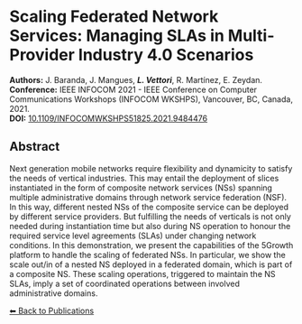 # Scaling Federated Network Services: Managing SLAs in Multi-Provider Industry 4.0 Scenarios


**Authors:** J. Baranda, J. Mangues, _**L. Vettori**_, R. Martínez, E. Zeydan.  
**Conference:** IEEE INFOCOM 2021 - IEEE Conference on Computer Communications Workshops (INFOCOM WKSHPS), Vancouver, BC, Canada, 2021.  
**DOI:** [10.1109/INFOCOMWKSHPS51825.2021.9484476](https://doi.org/10.1109/INFOCOMWKSHPS51825.2021.9484476)

## Abstract

Next generation mobile networks require flexibility and dynamicity to satisfy the needs of vertical industries. This may entail the deployment of slices instantiated in the form of composite network services (NSs) spanning multiple administrative domains through network service federation (NSF). In this way, different nested NSs of the composite service can be deployed by different service providers. But fulfilling the needs of verticals is not only needed during instantiation time but also during NS operation to honour the required service level agreements (SLAs) under changing network conditions. In this demonstration, we present the capabilities of the 5Growth platform to handle the scaling of federated NSs. In particular, we show the scale out/in of a nested NS deployed in a federated domain, which is part of a composite NS. These scaling operations, triggered to maintain the NS SLAs, imply a set of coordinated operations between involved administrative domains.

[⬅ Back to Publications](index_conferences.md)